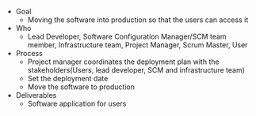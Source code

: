 - Goal
	- Moving the software into production so that the users can access it
- Who
	- Lead Developer, Software Configuration Manager/SCM team member, Infrastructure team, Project Manager, Scrum Master, User
- Process
	- Project manager coordinates the deployment plan with the stakeholders(Users, lead developer, SCM and infrastructure team)
	- Set the deployment date
	- Move the software to production
- Deliverables
	- Software application for users